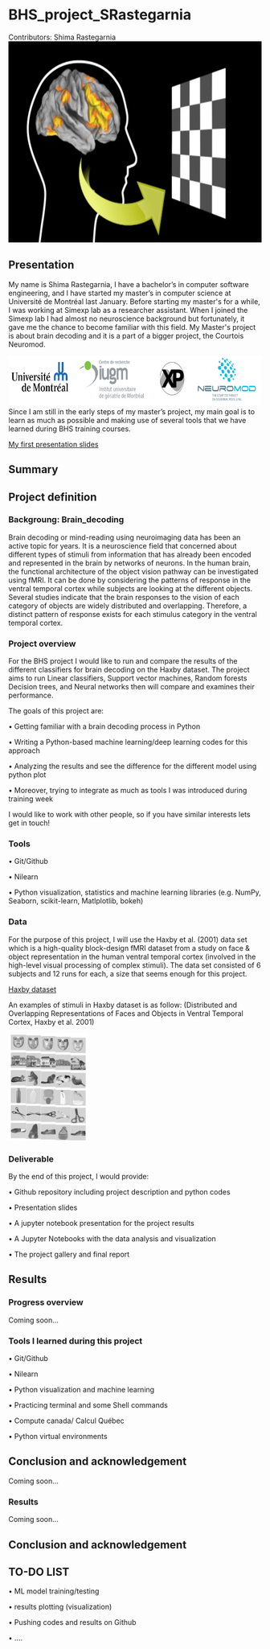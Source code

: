 # BHS_project_SRastegarnia
Contributors: Shima Rastegarnia
<img src="Images/Brain_decoding.png" width="1000" height="400">

## Presentation
My name is Shima Rastegarnia, I have a bachelor’s in computer software engineering, and I have started my master’s in computer science at Université de Montréal last January. Before starting my master's for a while, I was working at Simexp lab as a researcher assistant. When I joined the Simexp lab I had almost no neuroscience background but fortunately, it gave me the chance to become familiar with this field. My Master's project is about brain decoding and it is a part of a bigger project, the Courtois Neuromod. 

<img src="Images/logo.png" width="1000" height="100"> 
Since I am still in the early steps of my master’s project, my main goal is to learn as much as possible and making use of several tools that we have learned during BHS training courses.

[My first presentation slides](https://drive.google.com/open?id=1ABaOXwWPks8xB28OlkiwDvqx7D0B2htQ)

## Summary

## Project definition
### Backgroung: Brain_decoding
Brain decoding or mind-reading using neuroimaging data has been an active topic for years. It is a neuroscience field that concerned about different types of stimuli from information that has already been encoded and represented in the brain by networks of neurons. 
In the human brain, the functional architecture of the object vision pathway can be investigated using fMRI.
It can be done by considering the patterns of response in the ventral temporal cortex while subjects are looking at the different objects. Several studies indicate that the brain responses to the vision of each category of objects are widely distributed and overlapping. Therefore, a distinct pattern of response exists for each stimulus category in the ventral temporal cortex.

### Project overview
For the BHS project I would like to run and compare the results of the different classifiers for brain decoding on the Haxby dataset.
The project aims to run Linear classifiers, Support vector machines, Random forests Decision trees, and Neural networks then will compare and examines their performance.

The goals of this project are:

•	Getting familiar with a brain decoding process in Python

•	Writing a Python-based machine learning/deep learning codes for this approach

•	Analyzing the results and see the difference for the different model using python plot

•	Moreover, trying to integrate as much as tools I was introduced during training week

I would like to work with other people, so if you have similar interests lets get in touch!

### Tools
•	Git/Github

•	Nilearn

•	Python visualization, statistics and machine learning libraries (e.g. NumPy, Seaborn, scikit-learn, Matlplotlib, bokeh)


### Data
For the purpose of this project, I will use the Haxby et al. (2001) data set which is a high-quality block-design fMRI dataset from a study on face & object representation in the human ventral temporal cortex (involved in the high-level visual processing of complex stimuli). The data set consisted of 6 subjects and 12 runs for each, a size that seems enough for this project.

[Haxby dataset](http://data.pymvpa.org/datasets/haxby2001/)

An examples of stimuli in Haxby dataset is as follow: (Distributed and Overlapping Representations of Faces and Objects in Ventral Temporal Cortex, Haxby et al. 2001)

<img src="Images/Haxby_exmp.png" width="157" height="214">


### Deliverable
By the end of this project, I would provide:

•	Github repository including project description and python codes

•	Presentation slides

•	A jupyter notebook presentation for the project results

• A Jupyter Notebooks with the data analysis and visualization

•	The project gallery and final report

## Results
### Progress overview
Coming soon...
### Tools I learned during this project
•	Git/Github

•	Nilearn

•	Python visualization and machine learning

• Practicing terminal and some Shell commands

• Compute canada/ Calcul Québec

•	Python virtual environments

## Conclusion and acknowledgement
Coming soon...

### Results
Coming soon...

## Conclusion and acknowledgement

## TO-DO LIST
• ML model training/testing

• results plotting (visualization)

• Pushing codes and results on Github

• ....
